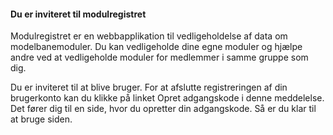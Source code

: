 ﻿#### Du er inviteret til modulregistret

Modulregistret er en webbapplikation til vedligeholdelse af data om modelbanemoduler.
Du kan vedligeholde dine egne moduler og hjælpe andre ved at vedligeholde moduler for medlemmer i samme gruppe som dig.

Du er inviteret til at blive bruger.
For at afslutte registreringen af din brugerkonto kan du klikke på linket Opret adgangskode i denne meddelelse.
Det fører dig til en side, hvor du opretter din adgangskode.
Så er du klar til at bruge siden.
